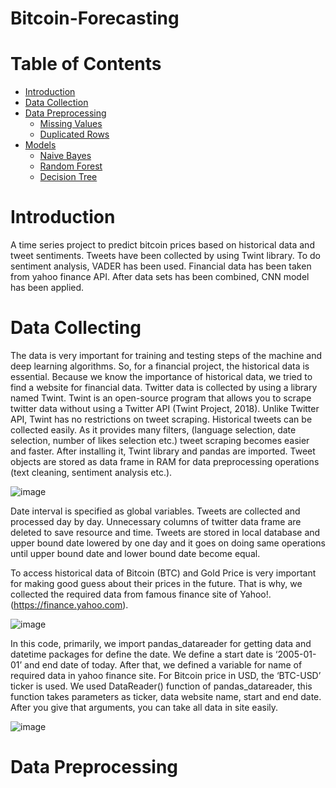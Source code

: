 # Bitcoin-Forecasting

# Table of Contents

* [Introduction](#Introduction)
* [Data Collection](#Data_Collection)
* [Data Preprocessing](#Data_Preprocessing) 
   * [Missing Values](#Missing_Values)
   * [Duplicated Rows](#Duplicated_Rows)
* [Models](#Models) 
   * [Naive Bayes](#Naive_Bayes)
   * [Random Forest](#Random_Forest)
   * [Decision Tree](#Decision_Tree)



# Introduction <a class="anchor" id="Introduction"></a>

A time series project to predict bitcoin prices based on historical data and tweet sentiments.
Tweets have been collected by using Twint library. To do sentiment analysis, VADER has been used.
Financial data has been taken from yahoo finance API.
After data sets has been combined, CNN model has been applied.

# Data Collecting <a class="anchor" id="Data_Collection"></a>

The data is very important for training and testing steps of the machine and deep learning algorithms. So, for a financial project, the historical data is essential. Because we know the importance of historical data, we tried to find a website for financial data. 
Twitter data is collected by using a library named Twint. Twint is an open-source program that allows you to scrape twitter data without using a Twitter API (Twint Project, 2018).   Unlike Twitter API, Twint has no restrictions on tweet scraping. Historical tweets can be collected easily. As it provides many filters, (language selection, date selection, number of likes selection etc.) tweet scraping becomes easier and faster.
After installing it, Twint library and pandas are imported. Tweet objects are stored as data frame in RAM for data preprocessing operations (text cleaning, sentiment analysis etc.).


![image](https://user-images.githubusercontent.com/50465232/185765589-a6ceb438-0761-47c3-835e-0868b5d83821.png)

Date interval is specified as global variables.  Tweets are collected and processed day by day. Unnecessary columns of twitter data frame are deleted to save resource and time. Tweets are stored in local database and upper bound date lowered by one day and it goes on doing same operations until upper bound date and lower bound date become equal.

To access historical data of Bitcoin (BTC) and Gold Price is very important for making good guess about their prices in the future. That is why, we collected the required data from famous finance site of Yahoo!. (https://finance.yahoo.com).

![image](https://user-images.githubusercontent.com/50465232/185765628-b87c7190-6e5d-4f87-b71d-62db491663c1.png)

In this code, primarily, we import pandas_datareader for getting data and datetime packages for define the date. We define a start date is ‘2005-01-01’ and end date of today. After that, we defined a variable for name of required data in yahoo finance site. For Bitcoin price in USD, the ‘BTC-USD’ ticker is used.
We used DataReader() function of pandas_datareader, this function takes parameters as ticker, data website name, start and end date. After you give that arguments, you can take all data in site easily.

![image](https://user-images.githubusercontent.com/50465232/185765658-b26ae652-3166-41e7-bd43-be31b45964b4.png)


# Data Preprocessing <a class="anchor" id="Data_Preprocessing"></a>




